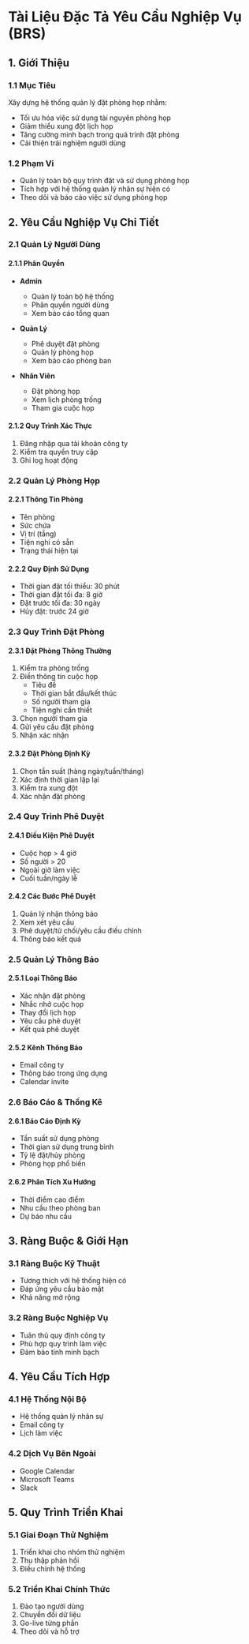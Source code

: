 # Tài Liệu Đặc Tả Yêu Cầu Nghiệp Vụ (BRS)

## 1. Giới Thiệu

### 1.1 Mục Tiêu

Xây dựng hệ thống quản lý đặt phòng họp nhằm:

- Tối ưu hóa việc sử dụng tài nguyên phòng họp
- Giảm thiểu xung đột lịch họp
- Tăng cường minh bạch trong quá trình đặt phòng
- Cải thiện trải nghiệm người dùng

### 1.2 Phạm Vi

- Quản lý toàn bộ quy trình đặt và sử dụng phòng họp
- Tích hợp với hệ thống quản lý nhân sự hiện có
- Theo dõi và báo cáo việc sử dụng phòng họp

## 2. Yêu Cầu Nghiệp Vụ Chi Tiết

### 2.1 Quản Lý Người Dùng

#### 2.1.1 Phân Quyền

- **Admin**

  - Quản lý toàn bộ hệ thống
  - Phân quyền người dùng
  - Xem báo cáo tổng quan

- **Quản Lý**

  - Phê duyệt đặt phòng
  - Quản lý phòng họp
  - Xem báo cáo phòng ban

- **Nhân Viên**
  - Đặt phòng họp
  - Xem lịch phòng trống
  - Tham gia cuộc họp

#### 2.1.2 Quy Trình Xác Thực

1. Đăng nhập qua tài khoản công ty
2. Kiểm tra quyền truy cập
3. Ghi log hoạt động

### 2.2 Quản Lý Phòng Họp

#### 2.2.1 Thông Tin Phòng

- Tên phòng
- Sức chứa
- Vị trí (tầng)
- Tiện nghi có sẵn
- Trạng thái hiện tại

#### 2.2.2 Quy Định Sử Dụng

- Thời gian đặt tối thiểu: 30 phút
- Thời gian đặt tối đa: 8 giờ
- Đặt trước tối đa: 30 ngày
- Hủy đặt: trước 24 giờ

### 2.3 Quy Trình Đặt Phòng

#### 2.3.1 Đặt Phòng Thông Thường

1. Kiểm tra phòng trống
2. Điền thông tin cuộc họp
   - Tiêu đề
   - Thời gian bắt đầu/kết thúc
   - Số người tham gia
   - Tiện nghi cần thiết
3. Chọn người tham gia
4. Gửi yêu cầu đặt phòng
5. Nhận xác nhận

#### 2.3.2 Đặt Phòng Định Kỳ

1. Chọn tần suất (hàng ngày/tuần/tháng)
2. Xác định thời gian lặp lại
3. Kiểm tra xung đột
4. Xác nhận đặt phòng

### 2.4 Quy Trình Phê Duyệt

#### 2.4.1 Điều Kiện Phê Duyệt

- Cuộc họp > 4 giờ
- Số người > 20
- Ngoài giờ làm việc
- Cuối tuần/ngày lễ

#### 2.4.2 Các Bước Phê Duyệt

1. Quản lý nhận thông báo
2. Xem xét yêu cầu
3. Phê duyệt/từ chối/yêu cầu điều chỉnh
4. Thông báo kết quả

### 2.5 Quản Lý Thông Báo

#### 2.5.1 Loại Thông Báo

- Xác nhận đặt phòng
- Nhắc nhở cuộc họp
- Thay đổi lịch họp
- Yêu cầu phê duyệt
- Kết quả phê duyệt

#### 2.5.2 Kênh Thông Báo

- Email công ty
- Thông báo trong ứng dụng
- Calendar invite

### 2.6 Báo Cáo & Thống Kê

#### 2.6.1 Báo Cáo Định Kỳ

- Tần suất sử dụng phòng
- Thời gian sử dụng trung bình
- Tỷ lệ đặt/hủy phòng
- Phòng họp phổ biến

#### 2.6.2 Phân Tích Xu Hướng

- Thời điểm cao điểm
- Nhu cầu theo phòng ban
- Dự báo nhu cầu

## 3. Ràng Buộc & Giới Hạn

### 3.1 Ràng Buộc Kỹ Thuật

- Tương thích với hệ thống hiện có
- Đáp ứng yêu cầu bảo mật
- Khả năng mở rộng

### 3.2 Ràng Buộc Nghiệp Vụ

- Tuân thủ quy định công ty
- Phù hợp quy trình làm việc
- Đảm bảo tính minh bạch

## 4. Yêu Cầu Tích Hợp

### 4.1 Hệ Thống Nội Bộ

- Hệ thống quản lý nhân sự
- Email công ty
- Lịch làm việc

### 4.2 Dịch Vụ Bên Ngoài

- Google Calendar
- Microsoft Teams
- Slack

## 5. Quy Trình Triển Khai

### 5.1 Giai Đoạn Thử Nghiệm

1. Triển khai cho nhóm thử nghiệm
2. Thu thập phản hồi
3. Điều chỉnh hệ thống

### 5.2 Triển Khai Chính Thức

1. Đào tạo người dùng
2. Chuyển đổi dữ liệu
3. Go-live từng phần
4. Theo dõi và hỗ trợ
